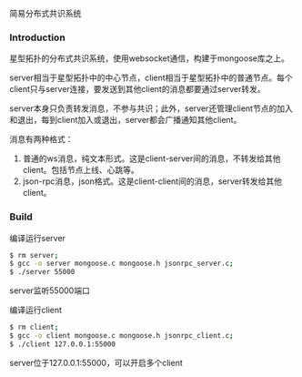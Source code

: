 简易分布式共识系统

### Introduction
星型拓扑的分布式共识系统，使用websocket通信，构建于mongoose库之上。

server相当于星型拓扑中的中心节点，client相当于星型拓扑中的普通节点。每个client只与server连接，要发送到其他client的消息都要通过server转发。

server本身只负责转发消息，不参与共识；此外，server还管理client节点的加入和退出，每到client加入或退出，server都会广播通知其他client。

消息有两种格式：
1. 普通的ws消息，纯文本形式。这是client-server间的消息，不转发给其他client。包括节点上线、心跳等。
2. json-rpc消息，json格式。这是client-client间的消息，server转发给其他client。

### Build

编译运行server
```bash
$ rm server;
$ gcc -o server mongoose.c mongoose.h jsonrpc_server.c;
$ ./server 55000
```
server监听55000端口


编译运行client
```bash
$ rm client;
$ gcc -o client mongoose.c mongoose.h jsonrpc_client.c;
$ ./client 127.0.0.1:55000
```
server位于127.0.0.1:55000，可以开启多个client